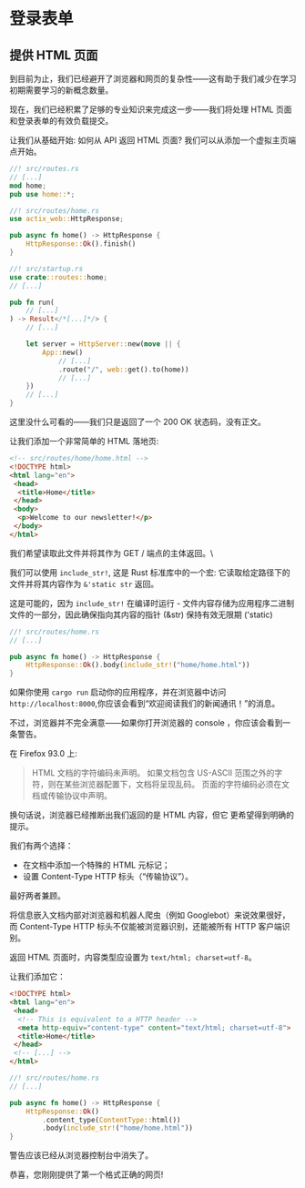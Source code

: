 # 登录表单

## 提供 HTML 页面

到目前为止，我们已经避开了浏览器和网页的复杂性——这有助于我们减少在学习初期需要学习的新概念数量。

现在，我们已经积累了足够的专业知识来完成这一步——我们将处理 HTML 页面和登录表单的有效负载提交。

让我们从基础开始: 如何从 API 返回 HTML 页面? 我们可以从添加一个虚拟主页端点开始。

```rs
//! src/routes.rs
// [...]
mod home;
pub use home::*;
```

```rs
//! src/routes/home.rs
use actix_web::HttpResponse;

pub async fn home() -> HttpResponse {
    HttpResponse::Ok().finish()
}
```

```rs
//! src/startup.rs
use crate::routes::home;
// [...]

pub fn run(
    // [...]
) -> Result</*[...]*/> {
    // [...]

    let server = HttpServer::new(move || {
        App::new()
            // [...]
            .route("/", web::get().to(home))
            // [...]
    })
    // [...]
}
```

这里没什么可看的——我们只是返回了一个 200 OK 状态码，没有正文。

让我们添加一个非常简单的 HTML 落地页:

```html
<!-- src/routes/home/home.html -->
<!DOCTYPE html>
<html lang="en">
 <head>
  <title>Home</title>
 </head>
 <body>
  <p>Welcome to our newsletter!</p>
 </body>
</html>
```

我们希望读取此文件并将其作为 GET / 端点的主体返回。\

我们可以使用 `include_str!`, 这是 Rust 标准库中的一个宏: 它读取给定路径下的文件并将其内容作为 `&'static str` 返回。

这是可能的，因为 `include_str!` 在编译时运行 - 文件内容存储为应用程序二进制文件的一部分，因此确保指向其内容的指针 (&str) 保持有效无限期 ('static)

```rs
//! src/routes/home.rs
// [...]

pub async fn home() -> HttpResponse {
    HttpResponse::Ok().body(include_str!("home/home.html"))
}
```

如果你使用 `cargo run` 启动你的应用程序，并在浏览器中访问 `http://localhost:8000`,你应该会看到“欢迎阅读我们的新闻通讯！”的消息。

不过，浏览器并不完全满意——如果你打开浏览器的 console ，你应该会看到一条警告。

在 Firefox 93.0 上:

> HTML 文档的字符编码未声明。
> 如果文档包含 US-ASCII 范围之外的字符，则在某些浏览器配置下，文档将呈现乱码。
> 页面的字符编码必须在文档或传输协议中声明。

换句话说，浏览器已经推断出我们返回的是 HTML 内容，但它
更希望得到明确的提示。

我们有两个选择：

- 在文档中添加一个特殊的 HTML 元标记；
- 设置 Content-Type HTTP 标头（“传输协议”）。

最好两者兼顾。

将信息嵌入文档内部对浏览器和机器人爬虫（例如 Googlebot）来说效果很好，而 Content-Type HTTP 标头不仅能被浏览器识别，还能被所有 HTTP 客户端识别。

返回 HTML 页面时，内容类型应设置为 `text/html; charset=utf-8`。

让我们添加它：

```html
<!DOCTYPE html>
<html lang="en">
 <head>
  <!-- This is equivalent to a HTTP header -->
  <meta http-equiv="content-type" content="text/html; charset=utf-8">
  <title>Home</title>
 </head>
 <!-- [...] -->
</html>
```

```rs
//! src/routes/home.rs
// [...]

pub async fn home() -> HttpResponse {
    HttpResponse::Ok()
        .content_type(ContentType::html())
        .body(include_str!("home/home.html"))
}
```

警告应该已经从浏览器控制台中消失了。

恭喜，您刚刚提供了第一个格式正确的网页!
